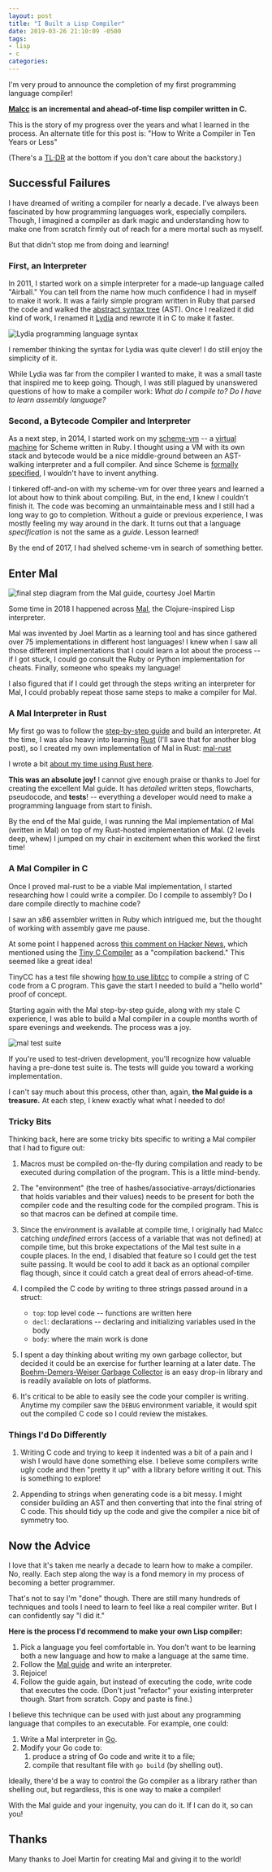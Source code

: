 ```yaml
---
layout: post
title: "I Built a Lisp Compiler"
date: 2019-03-26 21:10:09 -0500
tags:
- lisp
- c
categories:
---
```


I'm very proud to announce the completion of my first programming language compiler!

**[Malcc](https://git.sr.ht/~tim/malcc) is an incremental and ahead-of-time lisp compiler written in C.**

<asciinema-player src="/asciicasts/malcc1.cast" rows="15" autoplay="yes" loop="yes"></asciinema-player>

This is the story of my progress over the years and what I learned in the process. An alternate title for this post is:
"How to Write a Compiler in Ten Years or Less"

(There's a [TL;DR](#mal-tldr) at the bottom if you don't care about the backstory.)

## Successful Failures

I have dreamed of writing a compiler for nearly a decade. I've always been fascinated by how programming
languages work, especially compilers. Though, I imagined a compiler as dark magic and understanding how to
make one from scratch firmly out of reach for a mere mortal such as myself.

But that didn't stop me from doing and learning!

### First, an Interpreter

In 2011, I started work on a simple interpreter for a made-up language called "Airball." You can tell from the name
how much confidence I had in myself to make it work. It was a fairly simple program written in Ruby that
parsed the code and walked the [abstract syntax tree](https://en.wikipedia.org/wiki/Abstract_syntax_tree) (AST).
Once I realized it did kind of work, I renamed it [Lydia](https://github.com/seven1m/lydia) and rewrote it in C
to make it faster.

<img src="/images/lydia.png" alt="Lydia programming language syntax">

I remember thinking the syntax for Lydia was quite clever! I do still enjoy the simplicity of it.

While Lydia was far from the compiler I wanted to make, it was a small taste that inspired me to keep going.
Though, I was still plagued by unanswered questions of how to make a compiler work: *What do I compile *to*?
Do I have to learn assembly language?*

### Second, a Bytecode Compiler and Interpreter

As a next step, in 2014, I started work on my [scheme-vm](https://github.com/seven1m/scheme-vm)
-- a [virtual machine](https://en.wikipedia.org/wiki/Virtual_machine#Process_virtual_machines) for Scheme written
in Ruby. I thought using a VM with its own stack and bytecode would be a nice middle-ground between an AST-walking
interpreter and a full compiler. And since Scheme is [formally specified](http://www.scheme-reports.org/), I wouldn't
have to invent anything.

I tinkered off-and-on with my scheme-vm for over three years and learned a lot about how to think about compiling.
But, in the end, I knew I couldn't finish it. The code was becoming an unmaintainable mess and I still had a long
way to go to completion. Without a guide or previous experience, I was mostly feeling my way around in the dark.
It turns out that a language *specification* is not the same as a *guide*. Lesson learned!

By the end of 2017, I had shelved scheme-vm in search of something better.

## Enter Mal

<img src="/images/stepA_mal.png" alt="final step diagram from the Mal guide, courtesy Joel Martin">

Some time in 2018 I happened across [Mal](https://github.com/kanaka/mal), the Clojure-inspired Lisp interpreter.

Mal was invented by Joel Martin as a learning tool and has since gathered over 75 implementations in
different host languages! I knew when I saw all those different implementations that I could learn a lot about
the process -- if I got stuck, I could go consult the Ruby or Python implementation for cheats. Finally, someone
who speaks my language!

I also figured that if I could get through the steps writing an interpreter for Mal, I could probably repeat
those same steps to make a compiler for Mal.

### A Mal Interpreter in Rust

My first go was to follow the [step-by-step guide](https://github.com/kanaka/mal/blob/master/process/guide.md)
and build an interpreter. At the time, I was also heavy into learning [Rust](https://www.rust-lang.org/)
(I'll save that for another blog post), so I created my own implementation of Mal in Rust:
[mal-rust](https://github.com/seven1m/mal-rust)

I wrote a bit [about my time using Rust here](http://seven1m.sdf.org/experiments/make_a_lisp_in_rust.html).

**This was an absolute joy!** I cannot give enough praise or thanks to Joel for creating the excellent Mal guide.
It has *detailed* written steps, flowcharts, pseudocode, and **tests**! -- everything a developer would need to
make a programming language from start to finish.

By the end of the Mal guide, I was running the Mal implementation of Mal (written in Mal) on top of my Rust-hosted
implementation of Mal. (2 levels deep, whew) I jumped on my chair in excitement when this worked the first time!

### A Mal Compiler in C

Once I proved mal-rust to be a viable Mal implementation, I started researching how I could write a compiler.
Do I compile to assembly? Do I dare compile directly to machine code?

I saw an x86 assembler written in Ruby which intrigued me, but the thought of working with assembly gave me pause.

At some point I happened across [this comment on Hacker News](https://news.ycombinator.com/item?id=13250722),
which mentioned using the [Tiny C Compiler](https://bellard.org/tcc/) as a "compilation backend." This seemed
like a great idea!

TinyCC has a test file showing [how to use libtcc](https://github.com/TinyCC/tinycc/blob/mob/tests/libtcc_test.c)
to compile a string of C code from a C program. This gave the start I needed to build a "hello world" proof of
concept.

Starting again with the Mal step-by-step guide, along with my stale C experience, I was able to build a Mal compiler
in a couple months worth of spare evenings and weekends. The process was a joy.

<img src="/images/mal-tests.png" alt="mal test suite">

If you're used to test-driven development, you'll recognize how valuable having a pre-done test suite is. The tests
will guide you toward a working implementation.

I can't say much about this process, other than, again, **the Mal guide is a treasure.** At each step, I knew
exactly what what I needed to do!

### Tricky Bits

Thinking back, here are some tricky bits specific to writing a Mal compiler that I had to figure out:

1. Macros must be compiled on-the-fly during compilation and ready to be executed during compilation of the program.
   This is a little mind-bendy.

2. The "environment" (the tree of hashes/associative-arrays/dictionaries that holds variables and their values)
   needs to be present for both the compiler code and the resulting code for the compiled program. This is so
   that macros can be defined at compile time.

3. Since the environment is available at compile time, I originally had Malcc catching *undefined* errors
   (access of a variable that was not defined) at compile time, but this broke expectations of the Mal test suite
   in a couple places. In the end, I disabled that feature so I could get the test suite passing. It would be cool
   to add it back as an optional compiler flag though, since it could catch a great deal of errors ahead-of-time.

4. I compiled the C code by writing to three strings passed around in a struct:

   * `top`: top level code -- functions are written here
   * `decl`: declarations -- declaring and initializing variables used in the body
   * `body`: where the main work is done

5. I spent a day thinking about writing my own garbage collector, but decided it could be an exercise for further
   learning at a later date. The [Boehm-Demers-Weiser Garbage Collector](http://www.hboehm.info/gc/) is an easy
   drop-in library and is readily available on lots of platforms.

6. It's critical to be able to easily see the code your compiler is writing. Anytime my compiler saw the `DEBUG`
   environment variable, it would spit out the compiled C code so I could review the mistakes.

### Things I'd Do Differently

1. Writing C code and trying to keep it indented was a bit of a pain and I wish I would have done something else.
   I believe some compilers write ugly code and then "pretty it up" with a library before writing it out. This
   is something to explore!

2. Appending to strings when generating code is a bit messy. I might consider building an AST and then converting
   that into the final string of C code. This should tidy up the code and give the compiler a nice bit of
   symmetry too.

<a name="mal-tldr"></a>
## Now the Advice

I love that it's taken me nearly a decade to learn how to make a compiler. No, really. Each step along the
way is a fond memory in my process of becoming a better programmer.

That's not to say I'm "done" though. There are still many hundreds of techniques and tools I need to learn
to feel like a real compiler writer. But I can confidently say "I did it."

**Here is the process I'd recommend to make your own Lisp compiler:**

1. Pick a language you feel comfortable in. You don't want to be learning both a new language and how to make a
   language at the same time.
2. Follow the [Mal guide](https://github.com/kanaka/mal/blob/master/process/guide.md) and write an interpreter.
3. Rejoice!
4. Follow the guide again, but instead of executing the code, write code that executes the code. (Don't just
   "refactor" your existing interpreter though. Start from scratch. Copy and paste is fine.)

I believe this technique can be used with just about any programming language that compiles to an executable.
For example, one could:

1. Write a Mal interpreter in [Go](https://golang.org/).
2. Modify your Go code to:
   1. produce a string of Go code and write it to a file;
   2. compile that resultant file with `go build` (by shelling out).

Ideally, there'd be a way to control the Go compiler as a library rather than shelling out, but regardless,
this is one way to make a compiler!

With the Mal guide and your ingenuity, you can do it. If I can do it, so can you!

## Thanks

Many thanks to Joel Martin for creating Mal and giving it to the world!
